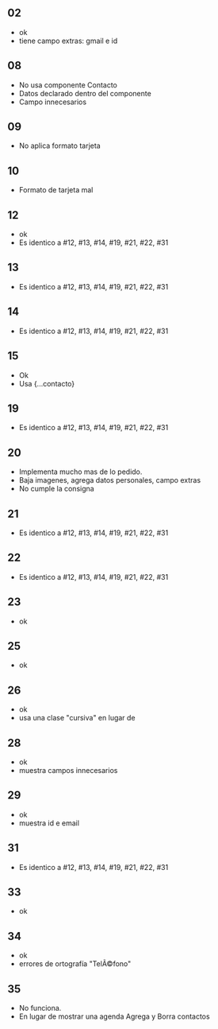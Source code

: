 ## 02
* ok
* tiene campo extras: gmail e id

## 08
* No usa componente Contacto
* Datos declarado dentro del componente
* Campo innecesarios

## 09
* No aplica formato tarjeta

## 10
* Formato de tarjeta mal

## 12
* ok
* Es identico a #12, #13, #14, #19, #21, #22, #31

## 13
* Es identico a #12, #13, #14, #19, #21, #22, #31

## 14
* Es identico a #12, #13, #14, #19, #21, #22, #31

## 15
* Ok
* Usa {...contacto}

## 19
* Es identico a #12, #13, #14, #19, #21, #22, #31

## 20
* Implementa mucho mas de lo pedido. 
* Baja imagenes, agrega datos personales, campo extras
* No cumple la consigna

## 21
* Es identico a #12, #13, #14, #19, #21, #22, #31

## 22
* Es identico a #12, #13, #14, #19, #21, #22, #31

## 23
* ok

## 25
* ok

## 26
* ok
* usa una clase "cursiva" en lugar de <i></i>

## 28
* ok
* muestra campos innecesarios

## 29
* ok
* muestra id e email

## 31
* Es identico a #12, #13, #14, #19, #21, #22, #31

## 33
* ok

## 34
* ok
* errores de ortografía "TelÃ©fono"

## 35
* No funciona. 
* En lugar de mostrar una agenda Agrega y Borra contactos
